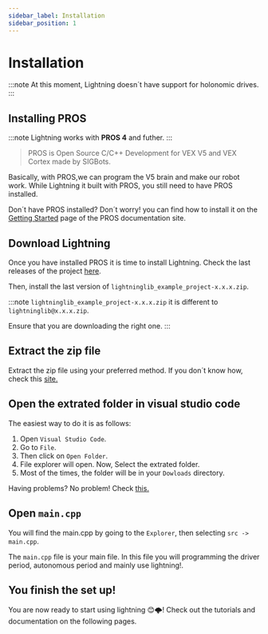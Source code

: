```yaml
---
sidebar_label: Installation 
sidebar_position: 1
---
```


# Installation 
:::note
At this moment, Lightning doesn´t have support for holonomic drives. 
:::

## Installing PROS
:::note
Lightning works with **PROS 4** and futher.
:::

>PROS is Open Source C/C++ Development for VEX V5 and VEX Cortex made by SIGBots.

Basically, with PROS,we can program the V5 brain and make our robot work. While Lightning it built with PROS, 
you still need to have PROS installed. 

Don´t have PROS installed? Don´t worry! you can find how to install it on the [Getting Started](https://pros.cs.purdue.edu/v5/getting-started/index.html) page of the PROS documentation site.

## Download Lightning
Once you have installed PROS it is time to install Lightning. Check the last releases of the project [here](https://github.com/HectorAlonso18/Lightninglib). 

Then, install the last version of ```lightninglib_example_project-x.x.x.zip```.

:::note
```lightninglib_example_project-x.x.x.zip``` it is different to ```lightninglib@x.x.x.zip```.

Ensure that you are downloading the right one. 
:::

## Extract the zip file
Extract the zip file using your preferred method. If you don´t know how, check this [site.](https://www.wikihow.com/Unzip-a-File)

## Open the extrated folder in visual studio code
The easiest way to do it is as follows: 

1. Open ```Visual Studio Code```. 
2. Go to ```File```.
3. Then click on ```Open Folder```.
4. File explorer will open. Now, Select the extrated folder. 
5. Most of the times, the folder will be in your ```Dowloads``` directory. 

Having problems? No problem! Check [this.](https://youtu.be/u3PMR8voOo0?t=7)

## Open ```main.cpp```
You will find the main.cpp by going to the ```Explorer```, then selecting  ```src -> main.cpp```.

The `main.cpp` file is your main file. In this file you will programming the driver period, autonomous period and mainly use lightning!. 


## You finish the set up!
You are now ready to start using lightning 😊🌩️! Check out the tutorials and documentation on the following pages. 
